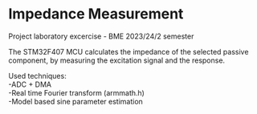 # Impedance Measurement
Project laboratory excercise - BME 2023/24/2 semester

The STM32F407 MCU calculates the impedance of the selected passive component, by measuring the excitation signal and the response.

Used techniques:\
  -ADC + DMA\
  -Real time Fourier transform (armmath.h)\
  -Model based sine parameter estimation
